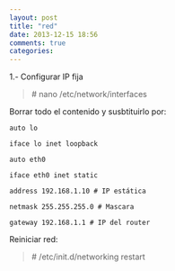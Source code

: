 ```yaml
---
layout: post
title: "red"
date: 2013-12-15 18:56
comments: true
categories: 
---
```

1.- Configurar IP fija

>\# nano /etc/network/interfaces

Borrar todo el contenido y susbtituirlo por:

	auto lo

	iface lo inet loopback

	auto eth0

	iface eth0 inet static

	address 192.168.1.10 # IP estática

	netmask 255.255.255.0 # Mascara

	gateway 192.168.1.1 # IP del router

Reiniciar red:

>\# /etc/init.d/networking restart

